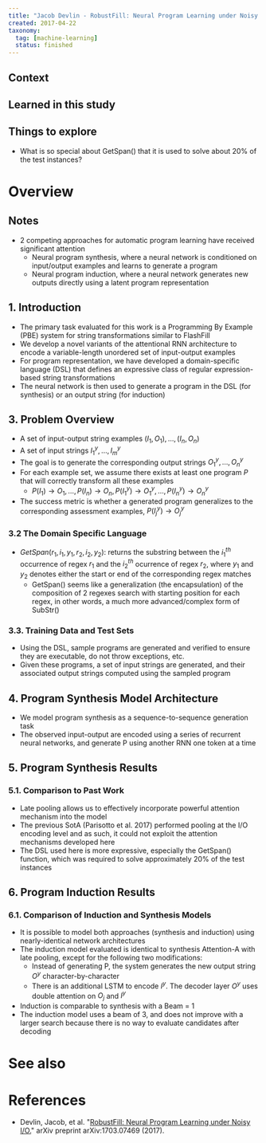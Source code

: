 ```yaml
---
title: "Jacob Devlin - RobustFill: Neural Program Learning under Noisy I/O (2017)"
created: 2017-04-22
taxonomy:
  tag: [machine-learning]
  status: finished
---
```


## Context

## Learned in this study

## Things to explore
* What is so special about GetSpan() that it is used to solve about 20% of the test instances?

# Overview

## Notes
* 2 competing approaches for automatic program learning have received significant attention
	* Neural program synthesis, where a neural network is conditioned on input/output examples and learns to generate a program
	* Neural program induction, where a neural network generates new outputs directly using a latent program representation

## 1. Introduction
* The primary task evaluated for this work is a Programming By Example (PBE) system for string transformations similar to FlashFill
* We develop a novel variants of the attentional RNN architecture to encode a variable-length unordered set of input-output examples
* For program representation, we have developed a domain-specific language (DSL) that defines an expressive class of regular expression-based string transformations
* The neural network is then used to generate a program in the DSL (for synthesis) or an output string (for induction)

## 3. Problem Overview
* A set of input-output string examples $(I_1, O_1), \dots, (I_n, O_n)$
* A set of input strings $I_1^y, \dots, I_m^y$
* The goal is to generate the corresponding output strings $O_1^y, \dots, O_n^y$
* For each example set, we assume there exists at least one program $P$ that will correctly transform all these examples
	* $P(I_1) \rightarrow O_1, \dots, P(I_n) \rightarrow O_n, P(I_1^y) \rightarrow O_1^y, \dots, P(I_n^y) \rightarrow O_n^y$
* The success metric is whether a generated program generalizes to the corresponding assessment examples, $P(I_j^y) \rightarrow O_j^y$

### 3.2 The Domain Specific Language
* $GetSpan(r_1, i_1, y_1, r_2, i_2, y_2)$: returns the substring between the $i_1^{th}$ occurrence of regex $r_1$ and the $i_2^{th}$ ocurrence of regex $r_2$, where $y_1$ and $y_2$ denotes either the start or end of the corresponding regex matches
	* GetSpan() seems like a generalization (the encapsulation) of the composition of 2 regexes search with starting position for each regex, in other words, a much more advanced/complex form of SubStr()

### 3.3. Training Data and Test Sets
* Using the DSL, sample programs are generated and verified to ensure they are executable, do not throw exceptions, etc.
* Given these programs, a set of input strings are generated, and their associated output strings computed using the sampled program

## 4. Program Synthesis Model Architecture
* We model program synthesis as a sequence-to-sequence generation task
* The observed input-output are encoded using a series of recurrent neural networks, and generate P using another RNN one token at a time

## 5. Program Synthesis Results
### 5.1. Comparison to Past Work
* Late pooling allows us to effectively incorporate powerful attention mechanism into the model
* The previous SotA (Parisotto et al. 2017) performed pooling at the I/O encoding level and as such, it could not exploit the attention mechanisms developed here
* The DSL used here is more expressive, especially the GetSpan() function, which was required to solve approximately 20% of the test instances

## 6. Program Induction Results
### 6.1. Comparison of Induction and Synthesis Models
* It is possible to model both approaches (synthesis and induction) using nearly-identical network architectures
* The induction model evaluated is identical to synthesis Attention-A with late pooling, except for the following two modifications:
	* Instead of generating P, the system generates the new output string $O^y$ character-by-character
	* There is an additional LSTM to encode $I^y$. The decoder layer $O^y$ uses double attention on $O_j$ and $I^y$
* Induction is comparable to synthesis with a Beam = 1
* The induction model uses a beam of 3, and does not improve with a larger search because there is no way to evaluate candidates after decoding

# See also

# References
* Devlin, Jacob, et al. "[RobustFill: Neural Program Learning under Noisy I/O.](https://arxiv.org/abs/1703.07469)" arXiv preprint arXiv:1703.07469 (2017).
